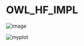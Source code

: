 # OWL_HF_IMPL

![image](https://github.com/user-attachments/assets/62b47c18-d5f7-4d44-920a-f3eb8a93b923)


![myplot](https://github.com/user-attachments/assets/06e9fde6-2769-4a05-a6f4-537a35eb837e)

